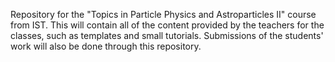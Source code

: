 Repository for the "Topics in Particle Physics and Astroparticles II" course from IST.
This will contain all of the content provided by the teachers for the classes, such as templates and small tutorials.
Submissions of the students' work will also be done through this repository.
